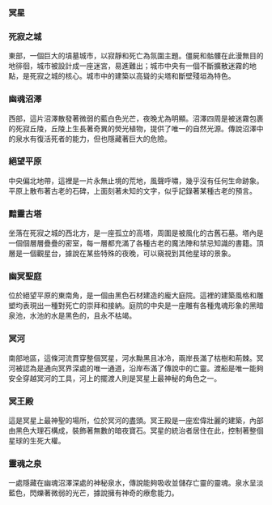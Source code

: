 ### 冥星
### 死寂之城
東部，一個巨大的墳墓城市，以寂靜和死亡為氛圍主題。僵屍和骷髏在此漫無目的地徘徊，城市被設計成一座迷宮，易進難出；城市中央有一個不斷擴散迷霧的地點，是死寂之城的核心。城市中的建築以高聳的尖塔和斷壁殘垣為特色。

### 幽魂沼澤
西部，這片沼澤散發著微弱的藍白色光芒，夜晚尤為明顯。沼澤四周是被迷霧包裹的死寂丘陵，丘陵上生長著奇異的熒光植物，提供了唯一的自然光源。傳說沼澤中的泉水有復活死者的能力，但也隱藏著巨大的危險。

### 絕望平原
中央偏北地帶，這裡是一片永無止境的荒地，風聲呼嘯，幾乎沒有任何生命跡象。平原上散布著古老的石碑，上面刻著未知的文字，似乎記錄著某種古老的預言。

### 黯靈古塔
坐落在死寂之城的西北方，是一座孤立的高塔，周圍是被風化的古舊石墓。塔內是一個個層層疊疊的密室，每一層都充滿了各種古老的魔法陣和禁忌知識的書籍。頂層是一個觀星台，據說在某些特殊的夜晚，可以窺視到其他星球的景象。

### 幽冥聖庭
位於絕望平原的東南角，是一個由黑色石材建造的龐大庭院。這裡的建築風格和雕塑均表現出一種對死亡的崇拜和接納。庭院的中央是一座雕有各種鬼魂形象的黑暗泉池，水池的水是黑色的，且永不枯竭。

### 冥河
南部地區，這條河流貫穿整個冥星，河水黝黑且冰冷，兩岸長滿了枯樹和荊棘。冥河被認為是通向冥界深處的唯一通道，沿岸布滿了傳說中的亡靈。渡船是唯一能夠安全穿越冥河的工具，河上的擺渡人則是冥星上最神秘的角色之一。

### 冥王殿
這是冥星上最神聖的場所，位於冥河的盡頭。冥王殿是一座宏偉壯麗的建築，內部由黑色大理石構成，裝飾著無數的暗夜寶石。冥星的統治者居住在此，控制著整個星球的生死大權。

### 靈魂之泉
一處隱藏在幽魂沼澤深處的神秘泉水，傳說能夠吸收並儲存亡靈的靈魂。泉水呈淡藍色，閃爍著微弱的光芒，據說擁有神奇的療愈能力。
